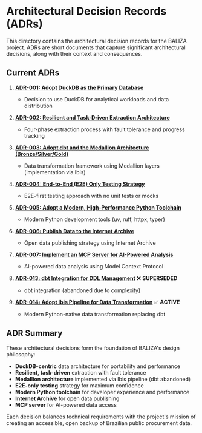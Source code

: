 # Architectural Decision Records (ADRs)

This directory contains the architectural decision records for the BALIZA project. ADRs are short documents that capture significant architectural decisions, along with their context and consequences.

## Current ADRs

1. [**ADR-001: Adopt DuckDB as the Primary Database**](001-adopt-duckdb.md)
   - Decision to use DuckDB for analytical workloads and data distribution

2. [**ADR-002: Resilient and Task-Driven Extraction Architecture**](002-resilient-extraction.md)
   - Four-phase extraction process with fault tolerance and progress tracking

3. [**ADR-003: Adopt dbt and the Medallion Architecture (Bronze/Silver/Gold)**](003-medallion-architecture.md)
   - Data transformation framework using Medallion layers (implementation via Ibis)

4. [**ADR-004: End-to-End (E2E) Only Testing Strategy**](004-e2e-testing.md)
   - E2E-first testing approach with no unit tests or mocks

5. [**ADR-005: Adopt a Modern, High-Performance Python Toolchain**](005-modern-python-toolchain.md)
   - Modern Python development tools (uv, ruff, httpx, typer)

6. [**ADR-006: Publish Data to the Internet Archive**](006-internet-archive.md)
   - Open data publishing strategy using Internet Archive

7. [**ADR-007: Implement an MCP Server for AI-Powered Analysis**](007-mcp-server.md)
   - AI-powered data analysis using Model Context Protocol

8. [**ADR-013: dbt Integration for DDL Management**](013-dbt-integration-for-ddl.md) ❌ **SUPERSEDED**
   - dbt integration (abandoned due to complexity)

9. [**ADR-014: Adopt Ibis Pipeline for Data Transformation**](014-ibis-pipeline-adoption.md) ✅ **ACTIVE**
   - Modern Python-native data transformation replacing dbt

## ADR Summary

These architectural decisions form the foundation of BALIZA's design philosophy:

- **DuckDB-centric** data architecture for portability and performance
- **Resilient, task-driven** extraction with fault tolerance
- **Medallion architecture** implemented via Ibis pipeline (dbt abandoned)
- **E2E-only testing** strategy for maximum confidence
- **Modern Python toolchain** for developer experience and performance
- **Internet Archive** for open data publishing
- **MCP server** for AI-powered data access

Each decision balances technical requirements with the project's mission of creating an accessible, open backup of Brazilian public procurement data.